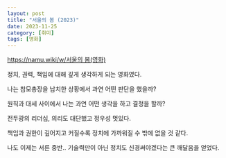 ```yaml
---
layout: post
title: "서울의 봄 (2023)"
date: 2023-11-25
category: [취미]
tags: [영화]
---
```



[https://namu.wiki/w/서울의 봄(영화)](https://namu.wiki/w/%EC%84%9C%EC%9A%B8%EC%9D%98%20%EB%B4%84(%EC%98%81%ED%99%94))


정치, 권력, 책임에 대해 깊게 생각하게 되는 영화였다.


나는 참모총장을 납치한 상황에서 과연 어떤 판단을 했을까?


원칙과 대세 사이에서 나는 과연 어떤 생각을 하고 결정을 할까?


전두광의 리더십, 의리도 대단했고 정우성 멋있다.


책임과 권한이 깊어지고 커질수록 정치에 가까워질 수 밖에 없을 것 같다.


나도 이제는 서른 중반.. 기술력만이 아닌 정치도 신경써야겠다는 큰 깨달음을 얻었다.

